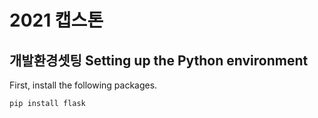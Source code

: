2021 캡스톤
===
개발환경셋팅
Setting up the Python environment
---
First, install the following packages.

```bash
pip install flask 
```
